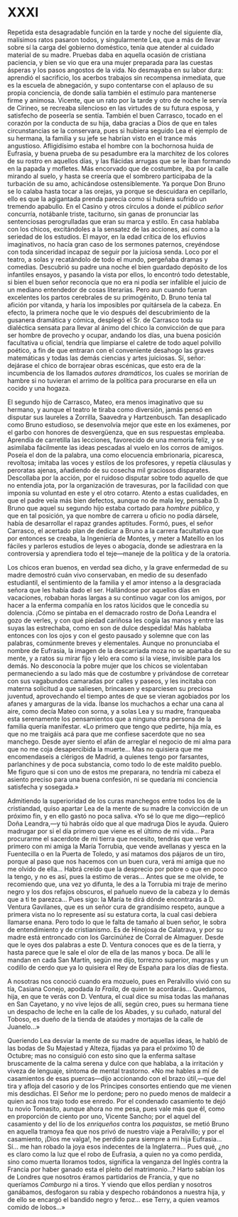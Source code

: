 # XXXI

Repetida esta desagradable función en la tarde y noche del siguiente día,
malísimos ratos pasaron todos, y singularmente Lea, que a más de llevar sobre
sí la carga del gobierno doméstico, tenía que atender al cuidado material de su
madre. Pruebas daba en aquella ocasión de cristiana paciencia, y bien se vio
que era una mujer preparada para las cuestas ásperas y los pasos angostos de la
vida. No desmayaba en su labor dura: aprendió el sacrificio, los acerbos
trabajos sin recompensa inmediata, que es la escuela de abnegación, y supo
contentarse con el aplauso de su propia conciencia, de donde salía también el
estímulo para mantenerse firme y animosa. Vicente, que un rato por la tarde
y otro de noche le servía de Cirineo, se recreaba silencioso en las virtudes de
su futura esposa, y satisfecho de poseerla se sentía. También el buen Carrasco,
tocado en el corazón por la conducta de su hija, daba gracias a Dios de que en
tales circunstancias se la conservara, pues si hubiera seguido Lea el ejemplo
de su hermana, la familia y su jefe se habrían visto en el trance más
angustioso. Afligidísimo estaba el hombre con la bochornosa huida de Eufrasia,
y buena prueba de su pesadumbre era la marchitez de los colores de su rostro en
aquellos días, y las flácidas arrugas que se le iban formando en la papada
y mofletes. Más encorvado que de costumbre, iba por la calle mirando al suelo,
y hasta se creería que el sombrero participaba de la turbación de su amo,
achicándose ostensiblemente. Ya porque Don Bruno se lo calaba hasta tocar a las
orejas, ya porque se descuidara en cepillarlo, ello es que la agigantada prenda
parecía como si hubiera sufrido un tremendo apabullo. En el Casino y otros
círculos a donde el *público señor* concurría, notábanle triste, taciturno, sin
ganas de pronunciar las sentenciosas perogrulladas que eran su marca y estilo.
En casa hablaba con los chicos, excitándoles a la sensatez de las acciones, así
como a la seriedad de los estudios. El mayor, en la edad crítica de los
efluvios imaginativos, no hacía gran caso de los sermones paternos, creyéndose
con toda sinceridad incapaz de seguir por la juiciosa senda. Loco por el
teatro, a solas y recatándolo de todo el mundo, pergeñaba dramas y comedias.
Descubrió su padre una noche el bien guardado depósito de los infantiles
ensayos, y pasando la vista por ellos, lo encontró todo detestable, si bien el
buen señor reconocía que no era ni podía ser infalible el juicio de un mediano
entendedor de cosas literarias. Pero aun cuando fueran excelentes los partos
cerebrales de su primogénito, D. Bruno tenía tal afición por vitanda, y haría
los imposibles por quitársela de la cabeza. En efecto, la primera noche que le
vio después del descubrimiento de la gusanera dramática y cómica, desplegó el
Sr. de Carrasco toda su dialéctica sensata para llevar al ánimo del chico la
convicción de que para ser hombre de provecho y ocupar, andando los días, una
buena posición facultativa u oficial, tendría que limpiarse el caletre de todo
aquel polvillo poético, a fin de que entraran con el conveniente desahogo las
graves matemáticas y todas las demás ciencias y artes juiciosas. Sí, señor:
dejárase el chico de borrajear obras escénicas, que esto era de la incumbencia
de los llamados *autores dramáticos*, los cuales se morirían de hambre si no
tuvieran el arrimo de la política para procurarse en ella un cocido y una
hogaza.

El segundo hijo de Carrasco, Mateo, era menos imaginativo que su hermano,
y aunque el teatro le tiraba como diversión, jamás pensó en disputar sus
laureles a Zorrilla, Saavedra y Hartzenbusch. Tan desaplicado como Bruno
estudioso, se desenvolvía mejor que este en los exámenes, por el garbo con
honores de desvergüenza, que en sus respuestas empleaba. Aprendía de carretilla
las lecciones, favorecido de una memoria feliz, y se asimilaba fácilmente las
ideas pescadas al vuelo en los corros de amigos. Poseía el don de la palabra,
una como elocuencia embrionaria, picaresca, revoltosa; imitaba las voces
y estilos de los profesores, y repetía cláusulas y peroratas ajenas, añadiendo
de su cosecha mil graciosos disparates. Descollaba por la acción, por el
ruidoso disputar sobre todo aquello de que no entendía jota, por la
organización de travesuras, por la facilidad con que imponía su voluntad en
este y el otro cotarro. Atento a estas cualidades, en que el padre veía más
bien defectos, aunque no de mala ley, pensaba D. Bruno que aquel su segundo
hijo estaba cortado para *hombre público*, y que en tal posición, ya que nombre
de carrera u oficio no podía dársele, había de desarrollar el rapaz grandes
aptitudes. Formó, pues, el señor Carrasco, el acertado plan de dedicar a Bruno
a la carrera facultativa que por entonces se creaba, la Ingeniería de Montes,
y meter a Mateíllo en los fáciles y parleros estudios de leyes o abogacía,
donde se adiestrara en la controversia y aprendiera todo el teje—maneje de la
política y de la oratoria.

Los chicos eran buenos, en verdad sea dicho, y la grave enfermedad de su madre
demostró cuán vivo conservaban, en medio de su desenfado estudiantil, el
sentimiento de la familia y el amor intenso a la desgraciada señora que les
había dado el ser. Hallándose por aquellos días en vacaciones, robaban horas
largas a su continuo vagar con los amigos, por hacer a la enferma compañía en
los ratos lúcidos que le concedía su dolencia. ¡Cómo se pintaba en el demacrado
rostro de Doña Leandra el gozo de verles, y con qué piedad cariñosa les cogía
las manos y entre las suyas las estrechaba, como en son de dulce despedida! Más
hablaba entonces con los ojos y con el gesto pausado y solemne que con las
palabras, comúnmente breves y elementales. Aunque no pronunciaba el nombre de
Eufrasia, la imagen de la descarriada moza no se apartaba de su mente,
y a ratos su mirar fijo y lelo era como si la viese, invisible para los demás.
No desconocía la pobre mujer que los chicos se violentaban permaneciendo a su
lado más que de costumbre y privándose de corretear con sus vagabundos
camaradas por calles y paseos, y les incitaba con materna solicitud a que
saliesen, brincasen y esparciesen su preciosa juventud, aprovechando el tiempo
antes de que se vieran agobiados por los afanes y amarguras de la vida. Íbanse
los muchachos a echar una cana al aire, como decía Mateo con sorna, y a solas
Lea y su madre, franqueaba esta serenamente los pensamientos que a ninguna otra
persona de la familia quería manifestar. «Lo primero que tengo que pedirte,
hija mía, es que no me traigáis acá para que me confiese sacerdote que no sea
manchego. Desde ayer siento el afán de arreglar el negocio de mi alma para que
no me coja desapercibida la muerte... Mas no quisiera que me encomendaseis
a clérigos de Madrid, a quienes tengo por farsantes, parlanchines y de poca
substancia, como todo lo de este maldito pueblo. Me figuro que si con uno de
estos me preparara, no tendría mi cabeza el asiento preciso para una buena
confesión, ni se quedaría mi conciencia satisfecha y sosegada.»

Admitiendo la superioridad de los curas manchegos entre todos los de la
cristiandad, quiso apartar Lea de la mente de su madre la convicción de un
próximo fin, y en ello gastó no poca saliva. «Yo sé lo que me digo—replicó Doña
Leandra,—y tú habrás oído que al que madruga Dios le ayuda. Quiero madrugar por
si el día primero que viene es el último de mi vida... Para procurarme el
sacerdote de mi tierra que necesito, tendrás que verte primero con mi amiga la
María Torrubia, que vende avellanas y yesca en la Fuentecilla o en la Puerta de
Toledo, y así matamos dos pájaros de un tiro, porque al paso que nos hacemos
con un buen cura, verá mi amiga que no me olvido de ella... Habrá creído que la
desprecio por pobre o que en poco la tengo, y no es así, pues la estimo de
veras... Antes que se me olvide, te recomiendo que, una vez yo difunta, le des
a la Torrubia mi traje de merino negro y los dos refajos obscuros, el pañuelo
nuevo de la cabeza y lo demás que a ti te parezca... Pues sigo: la María te
dirá dónde encontrarás a D. Ventura Gavilanes, que es un señor cura de
grandísimo respeto, aunque a primera vista no lo represente así su estatura
corta, la cual casi debiera llamarse enana. Pero todo lo que le falta de tamaño
al buen señor, le sobra de entendimiento y de cristianismo. Es de Hinojosa de
Calatrava, y por su madre está entroncado con los Garcinúñez de Corral de
Almaguer. Desde que le oyes dos palabras a este D. Ventura conoces que es de la
tierra, y hasta parece que le sale el olor de ella de las manos y boca. De allí
le mandan en cada San Martín, según me dijo, torrezno superior, magras y un
codillo de cerdo que ya lo quisiera el Rey de España para los días de fiesta.

A nosotras nos conoció cuando era mozuelo, pues en Peralvillo vivió con su tía,
Casiana Conejo, apodada *la Fraila*, de quien te acordarás... Quedamos, hija,
en que te verás con D. Ventura, el cual dice su misa todas las mañanas en San
Cayetano, y no vive lejos de allí, según creo, pues su hermana tiene un
despacho de leche en la calle de los Abades, y su cuñado, natural del Toboso,
es dueño de la tienda de ataúdes y mortajas de la calle de Juanelo...»

Queriendo Lea desviar la mente de su madre de aquellas ideas, le habló de las
bodas de Su Majestad y Alteza, fijadas ya para el próximo 10 de Octubre; mas no
consiguió con esto sino que la enferma saltase bruscamente de la calma serena
y dulce con que hablaba, a la irritación y viveza de lenguaje, síntoma de
mental trastorno. «No me hables a mí de casamientos de esas puercas—dijo
accionando con el brazo útil,—que del tira y afloja del casorio y de los
Príncipes consortes entiendo que me vienen mis desdichas. El Señor me lo
perdone; pero no puedo menos de maldecir a quien acá nos trajo todo ese enredo.
Por el condenado casamiento te dejó tu novio Tomasito, aunque ahora no me pesa,
pues vale más que él, como en proporción de ciento por uno, Vicente Sancho; por
el aquel del casamiento y del lío de los *enriqueños* contra los *paquistas*,
se metió Bruno en aquella tramoya fea que nos privó de nuestro viaje
a Peralvillo; y por el casamiento, ¡Dios me valga!, he perdido para siempre
a mi hija Eufrasia... Sí... me han robado la joya esos indecentes de la
Inglaterra... Pues qué, ¿no es claro como la luz que el robo de Eufrasia,
a quien no ya como perdida, sino como muerta lloramos todos, significa la
venganza del Inglés contra la Francia por haber ganado esta el pleito del
matrimonio...? Harto sabían los de Londres que nosotros éramos partidarios de
Francia, y que no queríamos *Comburgo* ni a tiros. Y viendo que ellos perdían
y nosotros ganábamos, desfogaron su rabia y despecho robándonos a nuestra hija,
y de ello se encargó el bandido negro y feroz... ese Terry, a quien veamos
comido de lobos...»
